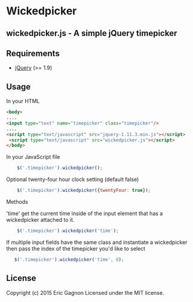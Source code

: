 # Wickedpicker

## wickedpicker.js - A simple jQuery timepicker

## Requirements

* [jQuery](http://jquery.com/download/) (>= 1.9)

## Usage

In your HTML
 ```html
 <body>
 ....
 <input type="text" name="timepicker" class="timepicker"/>
 ....
 <script type="text/javascript" src="jquery-1.11.3.min.js"></script>
  <script type="text/javascript" src="wickedpicker.js"></script>
 </body>
 ```

In your JavaScript file
 ```javascript
     $('.timepicker').wickedpicker();
 ```

Optional twenty-four hour clock setting (default false)
```javascript
    $('.timepicker').wickedpicker({twentyFour: true});
```

Methods

'time' get the current time inside of the input element that has a wickedpicker attached to it.
```javascript
    $('.timepicker').wickedpicker('time');
```

  If multiple input fields have the same class and instantiate a wickedpicker then pass the index of the timepicker
  you'd like to select
 ```javascript
    $('.timepicker').wickedpicker('time', 0);
 ```

## License

 Copyright (c) 2015 Eric Gagnon Licensed under the MIT license.

